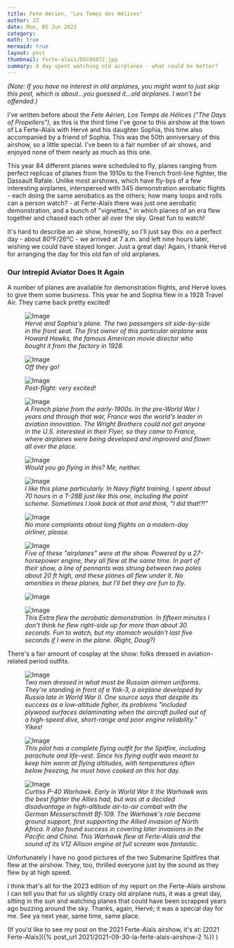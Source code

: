 ```yaml
---
title: Fete Aérien, "Les Temps des Hélices"
author: JZ
date: Mon, 05 Jun 2023
category: 
math: true
mermaid: true
layout: post
thumbnail: ferte-alais/DSC04872.jpg
summary: A day spent watching old airplanes - what could be better?
---
```

<em>(Note: If you have no interest in old airplanes, you might want to just skip this post, which is about...you guessed it...old airplanes. I won't be offended.)</em>

I've written before about the <em>Fete Aérien, Los Temps de Hélices ("The Days of Propellers"),</em> as this is the third time I've gone to this airshow at the town of La Ferte-Alaïs with Hervé and his daughter Sophia, this time also accompanied by a friend of Sophia. This was the 50th anniversary of this airshow, so a little special. I've been to a fair number of air shows, and enjoyed none of them nearly as much as this one.

This year 84 different planes were scheduled to fly, planes ranging from perfect replicas of planes from the 1910s to the French front-line fighter, the Dassault Rafale. Unlike most airshows, which have fly-bys of a few interesting airplanes, interspersed with 345 demonstration aerobatic flights - each doing the same aerobatics as the others; how many loops and rolls can a person watch? - at Ferte-Alaïs there was just one aerobatic demonstration, and a bunch of "vignettes," in which planes of an era flew together and chased each other all over the sky. Great fun to watch!

It's hard to describe an air show, honestly, so I'll just say this: on a perfect day - about 80°F/26°C - we arrived at 7 a.m. and left nine hours later, wishing we could have stayed longer. Just a great day! Again, I thank Hervé for arranging the day for this old fan of old airplanes.

<h3>Our Intrepid Aviator Does It Again</h3>
A number of planes are available for demonstration flights, and Hervé loves to give them some business. This year he and Sophia flew in a 1928 Travel Air. They came back pretty excited!
 <figure class = "landscape" >
	<img class = "landscape" src="{{ "ferte-alais/DSC04848.jpg" | prepend: site.imageurl | prepend: site.baseurl  }}" alt="Image" />
	<figcaption><em>Hervé and Sophia's plane. The two passengers sit side-by-side in the front seat. The first owner of this particular airplane was Howard Hawks, the famous American movie director who bought it from the factory in 1928.</em></figcaption>
</figure>
<figure class = "landscape" >
	<img class = "landscape" src="{{ "ferte-alais/DSC04851.jpg" | prepend: site.imageurl | prepend: site.baseurl  }}" alt="Image" />
	<figcaption><em>Off they go!</em></figcaption>
</figure>
<figure class = "landscape" >
	<img class = "landscape" src="{{ "ferte-alais/DSC04856.jpg" | prepend: site.imageurl | prepend: site.baseurl  }}" alt="Image" />
	<figcaption><em>Post-flight: very excited!</em></figcaption>
</figure>
<figure class = "landscape" >
	<img class = "landscape" src="{{ "ferte-alais/DSC04858.jpg" | prepend: site.imageurl | prepend: site.baseurl  }}" alt="Image" />
	<figcaption><em>A French plane from the early-1900s. In the pre-World War I years and through that war, France was the world's leader in aviation innovation. The Wright Brothers could not get anyone in the U.S. interested in their Flyer, so they came to France, where airplanes were being developed and improved and flown all over the place.</em></figcaption>
</figure>
<figure class = "landscape" >
	<img class = "landscape" src="{{ "ferte-alais/DSC04876.jpg" | prepend: site.imageurl | prepend: site.baseurl  }}" alt="Image" />
	<figcaption><em>Would you go flying in this? Me, neither.</em></figcaption>
</figure>
<figure class = "landscape" >
	<img class = "landscape" src="{{ "ferte-alais/DSC04861.jpg" | prepend: site.imageurl | prepend: site.baseurl  }}" alt="Image" />
	<figcaption><em>I like this plane particularly. In Navy flight training, I spent about 70 hours in a T-28B just like this one, including the paint scheme. Sometimes I look back at that and think, "I did that!?!"</em></figcaption>
</figure>
<figure class = "landscape" >
	<img class = "landscape" src="{{ "ferte-alais/DSC04864.jpg" | prepend: site.imageurl | prepend: site.baseurl  }}" alt="Image" />
	<figcaption><em>No more complaints about long flights on a modern-day airliner, please.</em></figcaption>
</figure>

<figure class = "landscape" >
	<img class = "landscape" src="{{ "ferte-alais/DSC04869.jpg" | prepend: site.imageurl | prepend: site.baseurl  }}" alt="Image" />
	<figcaption><em>Five of these "airplanes" were at the show. Powered by a 27-horsepower engine, they all flew at the same time. In part of their show, a line of pennants was strung between two poles about 20 ft high, and these planes all flew under it. No amenities in these planes, but I'll bet they are fun to fly.</em></figcaption>
</figure>

<figure class = "landscape" >
	<img class = "landscape" src="{{ "ferte-alais/DSC04870.jpg" | prepend: site.imageurl | prepend: site.baseurl  }}" alt="Image" />
	<figcaption><em></em></figcaption>
</figure>
<figure class = "landscape" >
	<img class = "landscape" src="{{ "ferte-alais/DSC04871.jpg" | prepend: site.imageurl | prepend: site.baseurl  }}" alt="Image" />
	<figcaption><em>This Extra flew the aerobatic demonstration. In fifteen minutes I don't think he flew right-side up for more than about 30 seconds. Fun to watch, but my stomach wouldn't last five seconds if I were in the plane. (Right, Doug?)</em></figcaption>
</figure>

There's a fair amount of cosplay at the show: folks dressed in aviation-related period outfits. 
<figure class = "landscape" >
	<img class = "landscape" src="{{ "ferte-alais/DSC04878.jpg" | prepend: site.imageurl | prepend: site.baseurl  }}" alt="Image" />
	<figcaption><em>Two men dressed in what must be Russian airmen uniforms. They're standing in front of a Yak-3, a airplane developed by Russia late in World War II. One source says that despite its success as a low-altitude figher, its problems "included plywood surfaces delaminating when the aircraft pulled out of a high-speed dive, short-range and poor engine reliability." Yikes!</em></figcaption>
</figure>
<figure class = "landscape" >
	<img class = "landscape" src="{{ "ferte-alais/DSC04880.jpg" | prepend: site.imageurl | prepend: site.baseurl  }}" alt="Image" />
	<figcaption><em>This pilot has a complete flying outfit for the Spitfire, including parachute and life-vest. Since his flying outfit was meant to keep him warm at flying altitudes, with temperatures often below freezing, he must have cooked on this hot day.</em></figcaption>
</figure>
<figure class = "landscape" >
	<img class = "landscape" src="{{ "ferte-alais/DSC04883.jpg" | prepend: site.imageurl | prepend: site.baseurl  }}" alt="Image" />
	<figcaption><em>Curtiss P-40 Warhawk. Early in World War II the Warhawk was the best fighter the Allies had, but was at a decided disadvantage in high-altitude air-to-air combat with the German Messerschmitt Bf-109. The Warhawk's role became ground support, first supporting the Allied invasion of North Africa. It also found success in covering later invasions in the Pacific and China. This Warhawk flew at Ferte-Alaïs and the sound of its V12 Allison engine at full scream was fantastic.  </em></figcaption>
</figure>

Unfortunately I have no good pictures of the two Submarine Spitfires that flew at the airshow. They, too, thrilled everyone just by the sound as they flew by at high speed.

I think that's all for the 2023 edition of my report on the Ferte-Alaïs airshow. I can tell you that for us slightly crazy old airplane nuts, it was a great day, sitting in the sun and watching planes that could have been scrapped years ago buzzing around the sky. Thanks, again, Hervé; it was a special day for me. See ya next year, same time, same place.


(If you'd like to see my post on the 2021 Ferte-Alaïs airshow, it's at: [2021 Ferte-Alaïs]({% post_url 2021/2021-09-30-la-ferte-alais-airshow-2 %}) )

